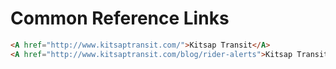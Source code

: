 # Common Reference Links

```html
<A href="http://www.kitsaptransit.com/">Kitsap Transit</A>
<A href="http://www.kitsaptransit.com/blog/rider-alerts">Kitsap Transit Rider Alerts</A>
```
